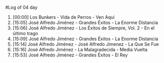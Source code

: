 #Log of 04 day

1. [00:00] Los Bunkers - Vida de Perros - Ven Aqui
1. [15:05] José Alfredo Jiménez - Grandes Éxitos - La Enorme Distancia
1. [15:06] José Alfredo Jiménez - Los Éxitos de Siempre, Vol. 2 - En el último trago
1. [15:09] José Alfredo Jiménez - Grandes Éxitos - La Enorme Distancia
1. [15:14] José Alfredo Jiménez - José Alfredo Jimenez - La Que Se Fue
1. [15:16] José Alfredo Jiménez - La Malagradecida - Media Vuelta
1. [15:53] José Alfredo Jiménez - Grandes Éxitos - El Rey
